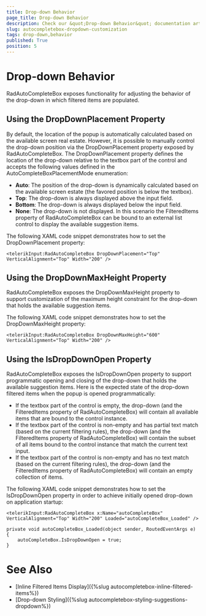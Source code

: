 ```yaml
---
title: Drop-down Behavior
page_title: Drop-down Behavior
description: Check our &quot;Drop-down Behavior&quot; documentation article for RadAutoCompleteBox for UWP control.
slug: autocompletebox-dropdown-customization
tags: drop-down,behavior
published: True
position: 5
---
```


# Drop-down Behavior

RadAutoCompleteBox exposes functionality for adjusting the behavior of the drop-down in which filtered items are populated.

## Using the DropDownPlacement Property

By default, the location of the popup is automatically calculated based on the available screen real estate. However, it is possible to manually control the drop-down position via the DropDownPlacement property exposed by RadAutoCompleteBox. The DropDownPlacement property defines the location of the drop-down relative to the textbox part of the control and accepts the following values defined in the AutoCompleteBoxPlacementMode enumeration:

* **Auto**: The position of the drop-down is dynamically calculated based on the available screen estate (the favored position is below the textbox).
* **Top**: The drop-down is always displayed above the input field.
* **Bottom**: The drop-down is always displayed below the input field.
* **None**: The drop-down is not displayed. In this scenario the FilteredItems property of RadAutoCompleteBox can be bound to an external list control to display the available suggestion items.

The following XAML code snippet demonstrates how to set the DropDownPlacement property:

	<telerikInput:RadAutoCompleteBox DropDownPlacement="Top" VerticalAlignment="Top" Width="200" />

## Using the DropDownMaxHeight Property

RadAutoCompleteBox exposes the DropDownMaxHeight property to support customization of the maximum height constraint for the drop-down that holds the available suggestion items.

The following XAML code snippet demonstrates how to set the DropDownMaxHeight property:
 
	<telerikInput:RadAutoCompleteBox DropDownMaxHeight="600" VerticalAlignment="Top" Width="200" />

## Using the IsDropDownOpen Property

RadAutoCompleteBox exposes the IsDropDownOpen property to support programmatic opening and closing of the drop-down that holds the available suggestion items. Here is the expected state of the drop-down filtered items when the popup is opened programmatically:

* If the textbox part of the control is empty, the drop-down (and the FilteredItems property of RadAutoCompleteBox) will contain all available items that are bound to the control instance.
* If the textbox part of the control is non-empty and has partial text match (based on the current filtering rules), the drop-down (and the FilteredItems property of RadAutoCompleteBox) will contain the subset of all items bound to the control instance that match the current text input.
* If the textbox part of the control is non-empty and has no text match (based on the current filtering rules), the drop-down (and the FilteredItems property of RadAutoCompleteBox) will contain an empty collection of items.
            
The following XAML code snippet demonstrates how to set the IsDropDownOpen property in order to achieve initially opened drop-down on application startup:

	<telerikInput:RadAutoCompleteBox x:Name="autoCompleteBox" VerticalAlignment="Top" Width="200" Loaded="autoCompleteBox_Loaded" />

	private void autoCompleteBox_Loaded(object sender, RoutedEventArgs e)
	{
	    autoCompleteBox.IsDropDownOpen = true;
	}

# See Also

 * [Inline Filtered Items Display]({%slug autocompletebox-inline-filtered-items%})
 * [Drop-down Styling]({%slug autocompletebox-styling-suggestions-dropdown%})
